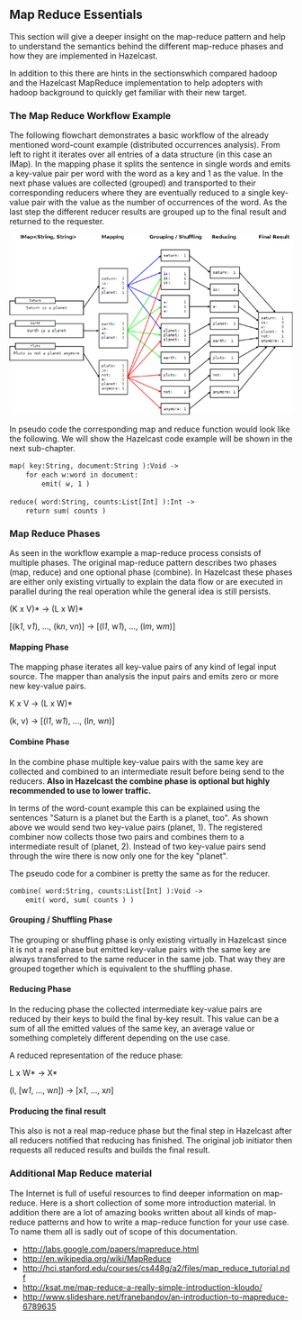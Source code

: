
## Map Reduce Essentials

This section will give a deeper insight on the map-reduce pattern and help to understand the semantics behind
the different map-reduce phases and how they are implemented in Hazelcast.

In addition to this there are hints in the sectionswhich compared hadoop and the Hazelcast MapReduce
implementation to help adopters with hadoop background to quickly get familiar with their new target.

### The Map Reduce Workflow Example

The following flowchart demonstrates a basic workflow of the already mentioned word-count example (distributed
occurrences analysis). From left to right it iterates over all entries of a data structure (in this case an
IMap). In the mapping phase it splits the sentence in single words and emits a key-value pair per word with
the word as a key and 1 as the value. In the next phase values are collected (grouped) and transported to their
corresponding reducers where they are eventually reduced to a single key-value pair with the value as the
number of occurrences of the word. As the last step the different reducer results are grouped up to the
final result and returned to the requester.

![](images/mapreduce_workflow_small.png)

In pseudo code the corresponding map and reduce function would look like the following. We will show the
Hazelcast code example will be shown in the next sub-chapter.

```plain
map( key:String, document:String ):Void ->
    for each w:word in document:
        emit( w, 1 )

reduce( word:String, counts:List[Int] ):Int ->
    return sum( counts )
```

### Map Reduce Phases

As seen in the workflow example a map-reduce process consists of multiple phases. The original map-reduce
pattern describes two phases (map, reduce) and one optional phase (combine). In Hazelcast these phases are
either only existing virtually to explain the data flow or are executed in parallel during the real operation
while the general idea is still persists.

(K x V)\* -> (L x W)*

[(k*1*, v*1*), ..., (k*n*, v*n*)] -> [(l*1*, w*1*), ..., (l*m*, w*m*)]

#### Mapping Phase

The mapping phase iterates all key-value pairs of any kind of legal input source. The mapper than analysis
the input pairs and emits zero or more new key-value pairs.

K x V -> (L x W)*

(k, v) -> [(l*1*, w*1*), ..., (l*n*, w*n*)]

#### Combine Phase

In the combine phase multiple key-value pairs with the same key are collected and combined to an intermediate
result before being send to the reducers. **Also in Hazelcast the combine phase is optional but highly
recommended to use to lower traffic.**

In terms of the word-count example this can be explained using the sentences "Saturn is a planet but the Earth
is a planet, too". As shown above we would send two key-value pairs (planet, 1). The registered combiner now
collects those two pairs and combines them to a intermediate result of (planet, 2). Instead of two key-value
pairs send through the wire there is now only one for the key "planet".

The pseudo code for a combiner is pretty the same as for the reducer.

```text
combine( word:String, counts:List[Int] ):Void ->
    emit( word, sum( counts ) )
```

#### Grouping / Shuffling Phase

The grouping or shuffling phase is only existing virtually in Hazelcast since it is not a real phase but emitted
key-value pairs with the same key are always transferred to the same reducer in the same job. That way they are
grouped together which is equivalent to the shuffling phase.

#### Reducing Phase

In the reducing phase the collected intermediate key-value pairs are reduced by their keys to build the final
by-key result. This value can be a sum of all the emitted values of the same key, an average value or something
completely different depending on the use case.

A reduced representation of the reduce phase:

L x W\* -> X*

(l, [w*1*, ..., w*n*]) -> [x*1*, ..., x*n*]

#### Producing the final result

This also is not a real map-reduce phase but the final step in Hazelcast after all reducers notified that
reducing has finished. The original job initiator then requests all reduced results and builds the final result.


### Additional Map Reduce material

The Internet is full of useful resources to find deeper information on map-reduce. Here is a short collection
of some more introduction material. In addition there are a lot of amazing books written about all kinds of
map-reduce patterns and how to write a map-reduce function for your use case. To name them all is sadly out
of scope of this documentation.

 - <http://labs.google.com/papers/mapreduce.html>
 - <http://en.wikipedia.org/wiki/MapReduce>
 - <http://hci.stanford.edu/courses/cs448g/a2/files/map_reduce_tutorial.pdf>
 - <http://ksat.me/map-reduce-a-really-simple-introduction-kloudo/>
 - <http://www.slideshare.net/franebandov/an-introduction-to-mapreduce-6789635>

